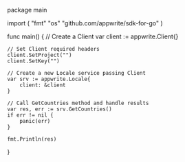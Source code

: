 package main

import (
    "fmt"
    "os"
    "github.com/appwrite/sdk-for-go"
)

func main() {
    // Create a Client
    var client := appwrite.Client{}

    // Set Client required headers
    client.SetProject("")
    client.SetKey("")

    // Create a new Locale service passing Client
    var srv := appwrite.Locale{
        client: &client
    }

    // Call GetCountries method and handle results
    var res, err := srv.GetCountries()
    if err != nil {
        panic(err)
    }

    fmt.Println(res)
}
